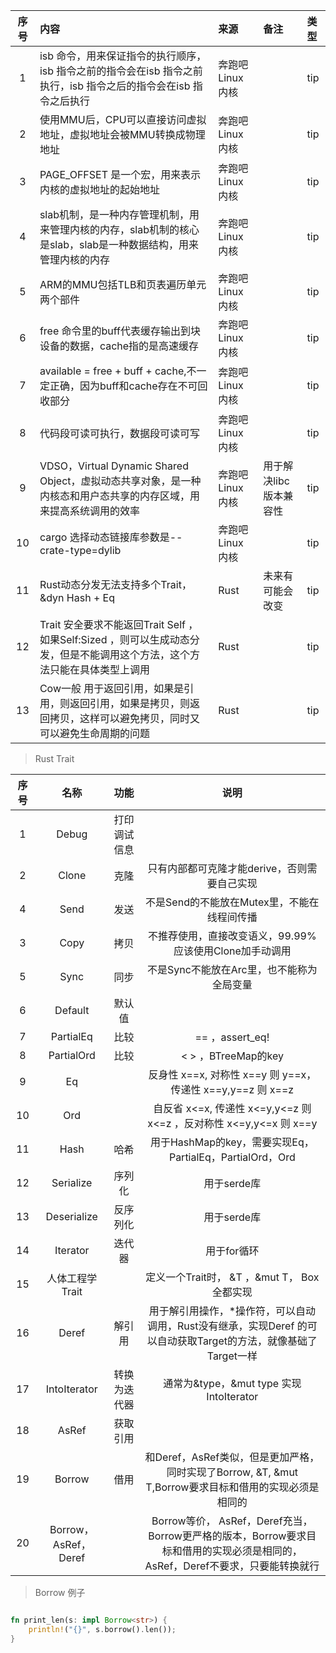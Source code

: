 | 序号 | 内容                                                                           | 来源         | 备注            | 类型  |
|:--:|:-----------------------------------------------------------------------------|:-----------|:--------------|:----|
| 1  | isb 命令，用来保证指令的执行顺序，isb 指令之前的指令会在isb 指令之前执行，isb 指令之后的指令会在isb 指令之后执行           | 奔跑吧Linux内核 |               | tip |
| 2  | 使用MMU后，CPU可以直接访问虚拟地址，虚拟地址会被MMU转换成物理地址                                        | 奔跑吧Linux内核 |               | tip |
| 3  | PAGE_OFFSET 是一个宏，用来表示内核的虚拟地址的起始地址                                            | 奔跑吧Linux内核 |               | tip |
| 4  | slab机制，是一种内存管理机制，用来管理内核的内存，slab机制的核心是slab，slab是一种数据结构，用来管理内核的内存              | 奔跑吧Linux内核 |               | tip |
| 5  | ARM的MMU包括TLB和页表遍历单元两个部件                                                      | 奔跑吧Linux内核 |               | tip |
| 6  | free 命令里的buff代表缓存输出到块设备的数据，cache指的是高速缓存                                      | 奔跑吧Linux内核 |               | tip |
| 7  | available = free + buff + cache,不一定正确，因为buff和cache存在不可回收部分                   | 奔跑吧Linux内核 |               | tip |
| 8  | 代码段可读可执行，数据段可读可写                                                             | 奔跑吧Linux内核 |               | tip |
| 9  | VDSO，Virtual Dynamic Shared Object，虚拟动态共享对象，是一种内核态和用户态共享的内存区域，用来提高系统调用的效率    | 奔跑吧Linux内核 | 用于解决libc版本兼容性 | tip |
| 10 | cargo 选择动态链接库参数是--crate-type=dylib                                           | 奔跑吧Linux内核 |               | tip |
| 11 | Rust动态分发无法支持多个Trait，&dyn Hash + Eq                                           | Rust       | 未来有可能会改变      | tip |
| 12 | Trait 安全要求不能返回Trait Self  ，如果Self:Sized ，则可以生成动态分发，但是不能调用这个方法，这个方法只能在具体类型上调用 | Rust       |               | tip |
|13| Cow一般 用于返回引用，如果是引用，则返回引用，如果是拷贝，则返回拷贝，这样可以避免拷贝，同时又可以避免生命周期的问题| Rust | | tip |


> Rust Trait

| 序号 |         名称          |   功能   |                                         说明                                          |  
|:--:|:-------------------:|:------:|:-----------------------------------------------------------------------------------:|
| 1  |        Debug        | 打印调试信息 |                                                                                     |  
| 2  |        Clone        |   克隆   |                              只有内部都可克隆才能derive，否则需要自己实现                              |  
| 4  |        Send         |   发送   |                             不是Send的不能放在Mutex里，不能在线程间传播                              |
| 3  |        Copy         |   拷贝   |                          不推荐使用，直接改变语义，99.99%应该使用Clone加手动调用                          | 
| 5  |        Sync         |   同步   |                              不是Sync不能放在Arc里，也不能称为全局变量                               |  d
| 6  |       Default       |  默认值   |                                                                                     |  
| 7  |      PartialEq      |   比较   |                                   ==  ，assert_eq!                                   |
| 8  |     PartialOrd      |   比较   |                                 < >  ，BTreeMap的key                                  |
| 9  |         Eq          |        |                   反身性 x==x, 对称性 x==y 则 y==x，传递性 x==y,y==z 则 x==z                    |
| 10 |         Ord         |        |                自反省 x<=x, 传递性 x<=y,y<=z 则 x<=z ，反对称性 x<=y,y<=x 则 x==y                |
| 11 |        Hash         |   哈希   |                    用于HashMap的key，需要实现Eq，PartialEq，PartialOrd，Ord                    |
| 12 |      Serialize      |  序列化   |                                      用于serde库                                       |
| 13 |     Deserialize     |  反序列化  |                                      用于serde库                                       |
| 14 |      Iterator       |  迭代器   |                                       用于for循环                                       |
| 15 |     人体工程学Trait      |        |                         定义一个Trait时， &T ，&mut T， Box<T> 全都实现                         |
| 16 |        Deref        |  解引用   |         用于解引用操作，*操作符，可以自动调用，Rust没有继承，实现Deref 的可以自动获取Target的方法，就像基础了Target一样         |
| 17 |    IntoIterator     | 转换为迭代器 |                          通常为&type，&mut type 实现IntoIterator                          |
| 18 |        AsRef        |  获取引用  |                                                                                     |
| 19 |       Borrow        |   借用   |      和Deref，AsRef类似，但是更加严格，同时实现了Borrow<T>,  &T,  &mut T,Borrow要求目标和借用的实现必须是相同的      |
| 20 | Borrow，AsRef， Deref |        | Borrow等价， AsRef，Deref充当， Borrow更严格的版本，Borrow要求目标和借用的实现必须是相同的，AsRef，Deref不要求，只要能转换就行 |

> Borrow 例子
```rust

fn print_len(s: impl Borrow<str>) {
    println!("{}", s.borrow().len());
}

```

